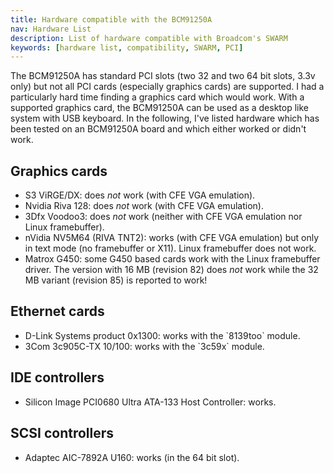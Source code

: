 ```yaml
---
title: Hardware compatible with the BCM91250A
nav: Hardware List
description: List of hardware compatible with Broadcom's SWARM
keywords: [hardware list, compatibility, SWARM, PCI]
---
```


The BCM91250A has standard PCI slots (two 32 and two 64 bit slots, 3.3v
only) but not all PCI cards (especially graphics cards) are supported.
I had a particularly hard time finding a graphics card which would work.
With a supported graphics card, the BCM91250A can be used as a desktop like
system with USB keyboard.  In the following, I've listed hardware which has
been tested on an BCM91250A board and which either worked or didn't work.

<h2>Graphics cards</h2>

<ul>

<li>S3 ViRGE/DX: does <i>not</i> work (with CFE VGA emulation).</li>

<li>Nvidia Riva 128: does <i>not</i> work (with CFE VGA emulation).</li>

<li>3Dfx Voodoo3: does <i>not</i> work (neither with CFE VGA emulation nor
Linux framebuffer).</li>

<li>nVidia NV5M64 (RIVA TNT2): works (with CFE VGA emulation) but only in
text mode (no framebuffer or X11).  Linux framebuffer does not work.</li>

<li>Matrox G450: some G450 based cards work with the Linux framebuffer
driver.  The version with 16 MB (revision 82) does <i>not</i> work while
the 32 MB variant (revision 85) is reported to work!</li>

</ul>

<h2>Ethernet cards</h2>

<ul>

<li>D-Link Systems product 0x1300: works with the `8139too` module.</li>

<li>3Com 3c905C-TX 10/100: works with the `3c59x` module.</li>

</ul>

<h2>IDE controllers</h2>

<ul>

<li>Silicon Image PCI0680 Ultra ATA-133 Host Controller: works.</li>

</ul>

<h2>SCSI controllers</h2>

<ul>

<li>Adaptec AIC-7892A U160: works (in the 64 bit slot).</li>

</ul>

